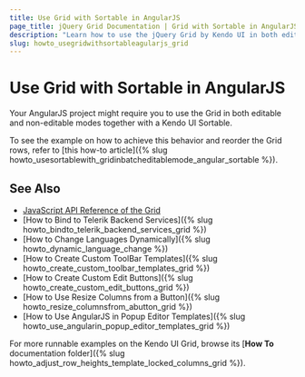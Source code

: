 ```yaml
---
title: Use Grid with Sortable in AngularJS
page_title: jQuery Grid Documentation | Grid with Sortable in AngularJS | Kendo UI
description: "Learn how to use the jQuery Grid by Kendo UI in both editable and non-editable modes together with a Kendo UI Sortable in AngularJS projects."
slug: howto_usegridwithsortableagularjs_grid
---
```


# Use Grid with Sortable in AngularJS

Your AngularJS project might require you to use the Grid in both editable and non-editable modes together with a Kendo UI Sortable.

To see the example on how to achieve this behavior and reorder the Grid rows, refer to [this how-to article]({% slug howto_usesortablewith_gridinbatcheditablemode_angular_sortable %}).

## See Also

* [JavaScript API Reference of the Grid](/api/javascript/ui/grid)
* [How to Bind to Telerik Backend Services]({% slug howto_bindto_telerik_backend_services_grid %})
* [How to Change Languages Dynamically]({% slug howto_dynamic_language_change %})
* [How to Create Custom ToolBar Templates]({% slug howto_create_custom_toolbar_templates_grid %})
* [How to Create Custom Edit Buttons]({% slug howto_create_custom_edit_buttons_grid %})
* [How to Use Resize Columns from a Button]({% slug howto_resize_columnsfrom_abutton_grid %})
* [How to Use AngularJS in Popup Editor Templates]({% slug howto_use_angularin_popup_editor_templates_grid %})

For more runnable examples on the Kendo UI Grid, browse its [**How To** documentation folder]({% slug howto_adjust_row_heights_template_locked_columns_grid %}).
